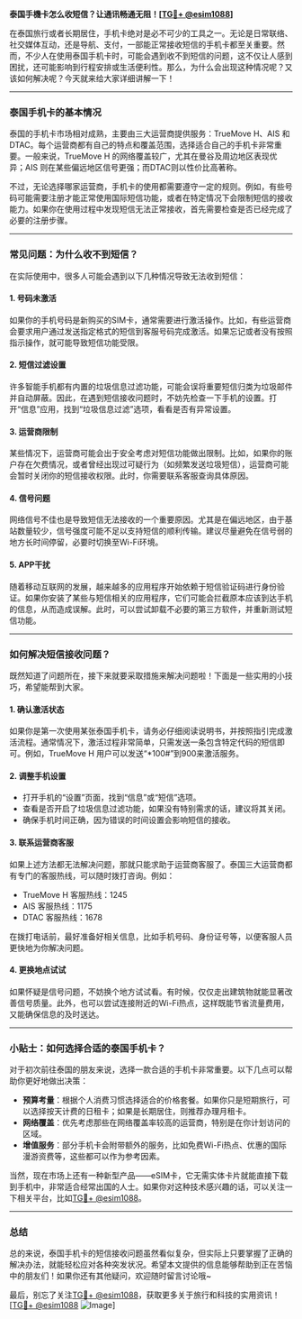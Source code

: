 **泰国手機卡怎么收短信？让通讯畅通无阻！[[TG💪+ @esim1088](https://t.me/s/esim1088)]**

在泰国旅行或者长期居住，手机卡绝对是必不可少的工具之一。无论是日常联络、社交媒体互动，还是导航、支付，一部能正常接收短信的手机卡都至关重要。然而，不少人在使用泰国手机卡时，可能会遇到收不到短信的问题，这不仅让人感到困扰，还可能影响到行程安排或生活便利性。那么，为什么会出现这种情况呢？又该如何解决呢？今天就来给大家详细讲解一下！

---

### 泰国手机卡的基本情况

泰国的手机卡市场相对成熟，主要由三大运营商提供服务：TrueMove H、AIS 和 DTAC。每个运营商都有自己的特点和覆盖范围，选择适合自己的手机卡非常重要。一般来说，TrueMove H 的网络覆盖较广，尤其在曼谷及周边地区表现优异；AIS 则在某些偏远地区信号更强；而DTAC则以性价比高著称。

不过，无论选择哪家运营商，手机卡的使用都需要遵守一定的规则。例如，有些号码可能需要注册才能正常使用国际短信功能，或者在特定情况下会限制短信的接收能力。如果你在使用过程中发现短信无法正常接收，首先需要检查是否已经完成了必要的注册步骤。

---

### 常见问题：为什么收不到短信？

在实际使用中，很多人可能会遇到以下几种情况导致无法收到短信：

#### 1. **号码未激活**
   如果你的手机号码是新购买的SIM卡，通常需要进行激活操作。比如，有些运营商会要求用户通过发送指定格式的短信到客服号码完成激活。如果忘记或者没有按照指示操作，就可能导致短信功能受限。

#### 2. **短信过滤设置**
   许多智能手机都有内置的垃圾信息过滤功能，可能会误将重要短信归类为垃圾邮件并自动屏蔽。因此，在遇到短信接收问题时，不妨先检查一下手机的设置。打开“信息”应用，找到“垃圾信息过滤”选项，看看是否有异常设置。

#### 3. **运营商限制**
   某些情况下，运营商可能会出于安全考虑对短信功能做出限制。比如，如果你的账户存在欠费情况，或者曾经出现过可疑行为（如频繁发送垃圾短信），运营商可能会暂时关闭你的短信接收权限。此时，你需要联系客服查询具体原因。

#### 4. **信号问题**
   网络信号不佳也是导致短信无法接收的一个重要原因。尤其是在偏远地区，由于基站数量较少，信号强度可能不足以支持短信的顺利传输。建议尽量避免在信号弱的地方长时间停留，必要时切换至Wi-Fi环境。

#### 5. **APP干扰**
   随着移动互联网的发展，越来越多的应用程序开始依赖于短信验证码进行身份验证。如果你安装了某些与短信相关的应用程序，它们可能会拦截原本应该到达手机的信息，从而造成误解。此时，可以尝试卸载不必要的第三方软件，并重新测试短信功能。

---

### 如何解决短信接收问题？

既然知道了问题所在，接下来就要采取措施来解决问题啦！下面是一些实用的小技巧，希望能帮到大家。

#### 1. **确认激活状态**
   如果你是第一次使用某张泰国手机卡，请务必仔细阅读说明书，并按照指引完成激活流程。通常情况下，激活过程非常简单，只需发送一条包含特定代码的短信即可。例如，TrueMove H 用户可以发送“*100#”到900来激活服务。

#### 2. **调整手机设置**
   - 打开手机的“设置”页面，找到“信息”或“短信”选项。
   - 查看是否开启了垃圾信息过滤功能，如果没有特别需求的话，建议将其关闭。
   - 确保手机时间正确，因为错误的时间设置会影响短信的接收。

#### 3. **联系运营商客服**
   如果上述方法都无法解决问题，那就只能求助于运营商客服了。泰国三大运营商都有专门的客服热线，可以随时拨打咨询。例如：
   - TrueMove H 客服热线：1245
   - AIS 客服热线：1175
   - DTAC 客服热线：1678
   
   在拨打电话前，最好准备好相关信息，比如手机号码、身份证号等，以便客服人员更快地为你解决问题。

#### 4. **更换地点试试**
   如果怀疑是信号问题，不妨换个地方试试看。有时候，仅仅走出建筑物就能显著改善信号质量。此外，也可以尝试连接附近的Wi-Fi热点，这样既能节省流量费用，又能确保信息的及时送达。

---

### 小贴士：如何选择合适的泰国手机卡？

对于初次前往泰国的朋友来说，选择一款合适的手机卡非常重要。以下几点可以帮助你更好地做出决策：

- **预算考量**：根据个人消费习惯选择适合的价格套餐。如果你只是短期旅行，可以选择按天计费的日租卡；如果是长期居住，则推荐办理月租卡。
- **网络覆盖**：优先考虑那些在网络覆盖率较高的运营商，特别是在你计划访问的区域。
- **增值服务**：部分手机卡会附带额外的服务，比如免费Wi-Fi热点、优惠的国际漫游资费等，这些都可以作为参考因素。

当然，现在市场上还有一种新型产品——eSIM卡，它无需实体卡片就能直接下载到手机中，非常适合经常出国的人士。如果你对这种技术感兴趣的话，可以关注一下相关平台，比如[TG💪+ @esim1088](https://t.me/s/esim1088)。

---

### 总结

总的来说，泰国手机卡的短信接收问题虽然看似复杂，但实际上只要掌握了正确的解决办法，就能轻松应对各种突发状况。希望本文提供的信息能够帮助到正在苦恼中的朋友们！如果你还有其他疑问，欢迎随时留言讨论哦~

最后，别忘了关注[TG💪+ @esim1088](https://t.me/s/esim1088)，获取更多关于旅行和科技的实用资讯！[[TG💪+ @esim1088](https://t.me/s/esim1088) ![Image](https://i.postimg.cc/4NQfJmqS/Snipaste-2025-05-13-00-14-12.png)]